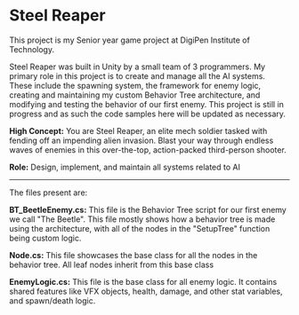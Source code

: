 # Steel Reaper
This project is my Senior year game project at DigiPen Institute of Technology. 

Steel Reaper was built in Unity by a small team of 3 programmers. My primary role in this project is to create and manage all the AI systems. These include the spawning system, the framework for enemy logic, creating and maintaining my custom Behavior Tree architecture, and modifying and testing the behavior of our first enemy. This project is still in progress and as such the code samples here will be updated as necessary.

**High Concept:** You are Steel Reaper, an elite mech soldier tasked with fending off an impending alien invasion. Blast your way through endless waves of enemies in this over-the-top, action-packed third-person shooter. 

**Role:** Design, implement, and maintain all systems related to AI

---

The files present are:

**BT_BeetleEnemy.cs:** This file is the Behavior Tree script for our first enemy we call "The Beetle". This file mostly shows how a behavior tree is made using the architecture, with all of the nodes in the "SetupTree" function being custom logic.

**Node.cs:** This file showcases the base class for all the nodes in the behavior tree. All leaf nodes inherit from this base class

**EnemyLogic.cs:** This file is the base class for all enemy logic. It contains shared features like VFX objects, health, damage, and other stat variables, and spawn/death logic. 
